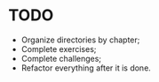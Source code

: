 # TODO
- Organize directories by chapter;
- Complete exercises;
- Complete challenges;
- Refactor everything after it is done.